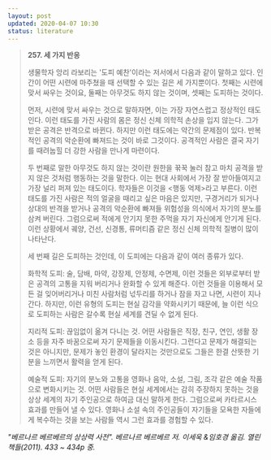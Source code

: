 ```yaml
---
layout: post
updated: 2020-04-07 10:30
status: literature
---
```


>**257. 세 가지 반응**
>
> 생물학자 앙리 라보리는 '도피 예찬'이라는 저서에서 다음과 같이 말하고 있다. 인간이 어떤 시련에 마주쳤을 때 선택할 수 있는 길은 세 가지뿐이다. 첫째는 시련에 맞서 싸우는 것이요, 둘째는 아무것도 하지 않는 것이며, 셋째는 도피하는 것이다.
>
> 먼저, 시련에 맞서 싸우는 것으로 말하자면, 이는 가장 자연스럽고 정상적인 태도인다. 이런 태도를 가진 사람의 몸은 정신 신체 의학적 손상을 입지 않는다. 그가 받은 공격은 반격으로 바뀐다. 하지만 이런 태도에는 약간의 문제점이 있다. 반복적인 공격의 악순환에 빠져드는 것이 바로 그것이다. 공격적인 사람은 결국 자기를 때려눕힐 더 강한 사람을 만나게 마련이다.
>
> 두 번째로 말한 아무것도 하지 않는 것이란 원한을 꾺꾹 눌러 참고 마치 공격을 받지 않은 것처럼 행동하는 것을 말한다. 이는 현대 사회에서 가장 잘 받아들여지고 가장 널리 퍼져 있는 태도이다. 학자들은 이것을 <행동 억제>라고 부른다. 이런 태도를 가진 사람은 적의 얼굴을 때리고 싶은 마음은 있지만, 구경거리가 되거나 상대의 반격을 받거나 공격의 악순환에 빠져들 위험성을 의식에서 자기의 분노를 삼켜 버린다. 그럼으로써 적에게 안기지 못한 주먹을 자기 자신에게 안기게 된다. 이런 상황에서 궤양, 건선, 신경통, 류머티즘 같은 정신 신체 의학적 질병이 많이 나타난다.
>
> 세 번째 길은 도피하는 것인데, 이 도피에는 다음과 같이 여러 종류가 있다.
>
> 화학적 도피: 술, 담배, 마약, 강장제, 안정제, 수면제, 이런 것들은 외부로부터 받은 공격의 고통을 지워 버리거나 완화할 수 있게 해준다. 이런 것들을 이용해서 모든 걸 잊어버리거나 미친 사람처럼 넋두리를 하거나 잠을 자고 나면, 시련이 지나간다. 하지만, 이런 유형의 도피는 현실 감각을 약화시키기 때문에, 늘 이런 식으로 도피하는 사람은 갈수록 현실 세계를 견딜 수 없게 된다.
>
> 지리적 도피: 끊임없이 옮겨 다니는 것. 어떤 사람들은 직장, 친구, 연인, 생활 장소 등을 자주 바꿈으로써 자기 문제들을 이동시킨다. 그런다고 문제가 해결되는 것은 아니지만, 문제가 놓인 환경이 달라지는 것만으로도 그들은 한결 산뜻한 기분을 느끼면서 활력을 얻게 된다.
>
> 예술적 도피: 자기의 분노와 고통을 영화나 음악, 소설, 그림, 조각 같은 예술 작품으로 변화시키는 것. 어떤 사람들은 현실 세계에서는 감히 주장하지 못하는 것을 상상 세계의 자기 주인공으로 하여금 대신 말하게 한다. 그럼으로써 카타르시스 효과를 만들어 낼 수 있다. 영화나 소설 속의 주인공들이 자기들을 모욕한 자들에게 복수하는 것을 보는 사람들 역시 그런 효과를 경험할 수 있다.

*"베르나르 베르베르의 상상력 사전". 베르나르 베르베르 저. 이세욱 &임호경 옮김. 열린책들(2011). 433 ~ 434p 중.*

